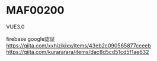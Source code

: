 # MAF00200
VUE3.0

firebase google認証
https://qiita.com/xxhizikixx/items/43eb2c090565877cceeb
https://qiita.com/kurararara/items/dac8d5cd51cd5f1ae632
